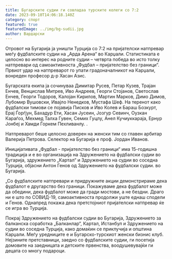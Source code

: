 ```yaml
---
title: Бугарските судии ги совладаа турските колеги со 7:2
date: 2023-09-10T14:06:18.140Z
category: спорт
featured: true
featuredImage: ../img/bg-sudii.jpg
author: Вардарски
---
```

Отровот на Бугарија ја уништи Турција со 7:2 на пријателски натпревар меѓу фудбалските судии на „Арда Арена“ во Карџали. Статистиката е целосно во интерес на родните судии – четврта победа во исто толку натпревари од самоактивноста „Фудбал – пријателство без граници“. Првиот удар на натпреварот го упати градоначалникот на Карџали, вонреден професор д-р Хасан Азис.

Бугарската екипа ја сочинуваа Димитар Русев, Петар Кузев, Трајан Енчев, Венцислав Митрев, Иво Андреев, Георги Стојанов, Светослав Енчев, Георги Тодоров, Калојан Кирилов, Мартин Марков, Димо Димов, Лубомир Вушовски, Ивајло Ненедков, Мустафа Шеф. На теренот како фудбалски тимови се појавија Писков и Иво Колев и Бараш Бозкурт, Ерај Ѓорѓјун, Бахадур Ети, Хасан Јусеин, Јозгур Севинч, Оузкан Караѓоз, Мехмед Талха Гувен, Семих Гуцлу, Анел Кучиуккараја, Ернур Јонбеј и Хамди Ѓоркем Пехливанлу. .

Натпреварот беше целосно доверен на женски тим со главен арбитар Валерија Петрова. Селектор на Бугарија е проф. Јордан Иванов.

Иницијативата „Фудбал - пријателство без граници“ има 15-годишна традиција и е во организација на Здружението на фудбалски судии во Бугарија, здружението „Картал“ и Здружението на судии во соседна Турција, објасни Антон Генов од Здружението на фудбалски судии. во Бугарија.

„Со фудбалските натпревари и придружните акции демонстрираме дека фудбалот е другарство без граници. Покажуваме дека фудбалот може да обедини, дека фудбалот може да гради мостови, а не бездни. Драго ни е што по СОВИД-19, самоактивноста продолжи уште еднаш сподели и Генов. Однапред покажа дека претстојниот пријателски натпревар ќе се игра во Турција.

Покрај Здружението на фудбалски судии во Бугарија, Здружението за балканска соработка „Балканлар“, Картал, Истанбул и Здружението на судии во соседна Турција, како домаќин се приклучија и општина Карџали. Меѓу уредниците е и Бугарско-турскиот женски бизнис клуб. Нејзините претставници, заедно со фудбалските судии, ги посетија домовите на заедницата и детските првенства, воодушевувајќи ги децата со многу подароци.